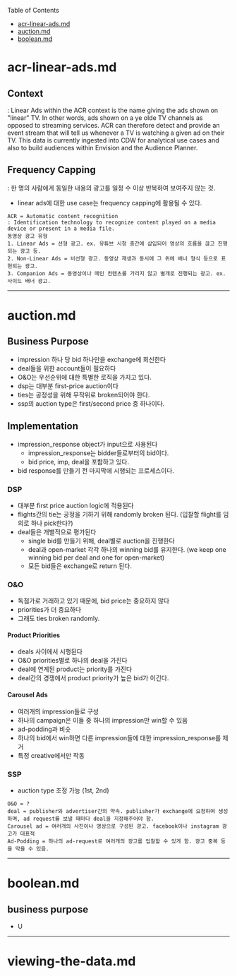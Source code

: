<!-- toc:start -->
Table of Contents
* [acr-linear-ads.md](#acr-linear-ads.md)
* [auction.md](#auction.md)
* [boolean.md](#boolean.md)
<!-- toc:end -->

# acr-linear-ads.md

## Context
: Linear Ads within the ACR context is the name giving the ads shown on "linear" TV. In other words, ads shown on a ye olde TV channels as opposed to streaming services.
ACR can therefore detect and provide an event stream that will tell us whenever a TV is watching a given ad on their TV. This data is currently ingested into CDW for analytical use cases and also to build audiences within Envision and the Audience Planner.
## Frequency Capping
: 한 명의 사람에게 동일한 내용의 광고를 일정 수 이상 반복하여 보여주지 않는 것.
+ linear ads에 대한 use case는 frequency capping에 활용될 수 있다.
```
ACR = Automatic content recognition
: Identification technology to recognize content played on a media device or present in a media file.
동영상 광고 유형
1. Linear Ads = 선형 광고. ex. 유튜브 시청 중간에 삽입되어 영상의 흐름을 끊고 진행되는 광고 등.
2. Non-Linear Ads = 비선형 광고. 동영상 재생과 동시에 그 위에 배너 형식 등으로 표현되는 광고.
3. Companion Ads = 동영상이나 메인 컨텐츠를 가리지 않고 별개로 진행되는 광고. ex. 사이드 배너 광고.
```

------

# auction.md

## Business Purpose
+ impression 하나 당 bid 하나만을 exchange에 회신한다
+ deal들을 위한 account들이 필요하다
+ O&O는 우선순위에 대한 특별한 로직을 가지고 있다.
+ dsp는 대부분 first-price auction이다
+ ties는 공정성을 위해 무작위로 broken되어야 한다.
+ ssp의 auction type은 first/second price 중 하나이다.

## Implementation
+ impression_response object가 input으로 사용된다
  - impression_response는 bidder들로부터의 bid이다.
  - bid price, imp, deal을 포함하고 있다.
+ bid response를 만들기 전 마지막에 시행되는 프로세스이다.

### DSP
+ 대부분 first price auction logic에 적용된다
+ flights간의 tie는 공정을 기하기 위해 randomly broken 된다. (입찰할 flight를 임의로 하나 pick한다?)
+ deal들은 개별적으로 평가된다
  - single bid를 만들기 위해, deal별로 auction을 진행한다
  - deal과 open-market 각각 하나의 winning bid를 유지한다. (we keep one winning bid per deal and one for open-market)
  - 모든 bid들은 exchange로 return 된다.

### O&O
+ 독점가로 거래하고 있기 때문에, bid price는 중요하지 않다
+ priorities가 더 중요하다
+ 그래도 ties broken randomly.

#### Product Priorities
+ deals 사이에서 시행된다
+ O&O priorities별로 하나의 deal을 가진다
+ deal에 연계된 product는 priority를 가진다
+ deal간의 경쟁에서 product priority가 높은 bid가 이긴다.

#### Carousel Ads
+ 여러개의 impression들로 구성
+ 하나의 campaign은 이들 중 하나의 impression만 win할 수 있음
+ ad-podding과 비슷
+ 하나의 bid에서 win하면 다른 impression들에 대한 impression_response를 제거
+ 특정 creative에서만 작동

### SSP
+ auction type 조정 가능 (1st, 2nd)

```
O&O = ?
deal = publisher와 advertiser간의 약속. publisher가 exchange에 요청하여 생성하며, ad request를 보낼 때마다 deal을 지정해주어야 함.
Carousel ad = 여러개의 사진이나 영상으로 구성된 광고. facebook이나 instagram 광고가 대표적
Ad-Podding = 하나의 ad-request로 여러개의 광고를 입찰할 수 있게 함. 광고 중복 등을 막을 수 있음.
```

------

# boolean.md

## business purpose
+ U
---

# viewing-the-data.md

